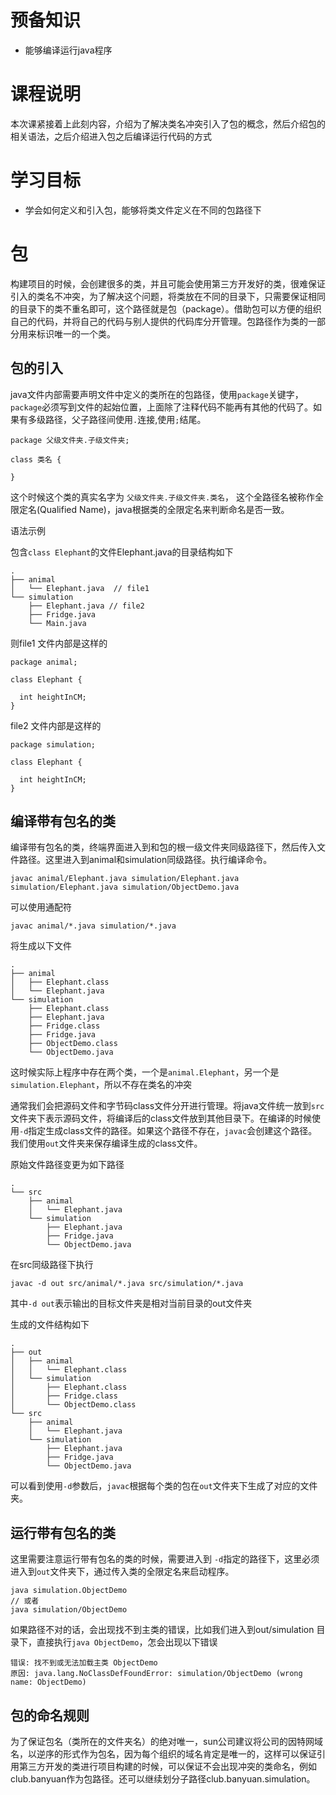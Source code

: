 # 预备知识

* 能够编译运行java程序

# 课程说明

本次课紧接着上此刻内容，介绍为了解决类名冲突引入了包的概念，然后介绍包的相关语法，之后介绍进入包之后编译运行代码的方式

# 学习目标

- 学会如何定义和引入包，能够将类文件定义在不同的包路径下

# 包

构建项目的时候，会创建很多的类，并且可能会使用第三方开发好的类，很难保证引入的类名不冲突，为了解决这个问题，将类放在不同的目录下，只需要保证相同的目录下的类不重名即可，这个路径就是包（package）。借助包可以方便的组织自己的代码，并将自己的代码与别人提供的代码库分开管理。包路径作为类的一部分用来标识唯一的一个类。

## 包的引入

java文件内部需要声明文件中定义的类所在的包路径，使用`package`关键字，`package`必须写到文件的起始位置，上面除了注释代码不能再有其他的代码了。如果有多级路径，父子路径间使用`.`连接,使用`;`结尾。

```
package 父级文件夹.子级文件夹;

class 类名 {
    
}
```

这个时候这个类的真实名字为 `父级文件夹.子级文件夹.类名`， 这个全路径名被称作全限定名(Qualified Name)，java根据类的全限定名来判断命名是否一致。

语法示例

包含`class Elephant`的文件Elephant.java的目录结构如下

```
.
├── animal
│   └── Elephant.java  // file1
└── simulation
    ├── Elephant.java // file2
    ├── Fridge.java
    └── Main.java
```

则file1 文件内部是这样的

```
package animal;

class Elephant {

  int heightInCM;
}
```

file2 文件内部是这样的

```
package simulation;

class Elephant {

  int heightInCM;
}
```

## 编译带有包名的类

编译带有包名的类，终端界面进入到和包的根一级文件夹同级路径下，然后传入文件路径。这里进入到animal和simulation同级路径。执行编译命令。

```
javac animal/Elephant.java simulation/Elephant.java  simulation/Elephant.java simulation/ObjectDemo.java
```

可以使用通配符

```
javac animal/*.java simulation/*.java
```

将生成以下文件

```
.
├── animal
│   ├── Elephant.class
│   └── Elephant.java
└── simulation
    ├── Elephant.class
    ├── Elephant.java
    ├── Fridge.class
    ├── Fridge.java
    ├── ObjectDemo.class
    └── ObjectDemo.java
```

这时候实际上程序中存在两个类，一个是`animal.Elephant`，另一个是`simulation.Elephant`，所以不存在类名的冲突

通常我们会把源码文件和字节码class文件分开进行管理。将java文件统一放到`src`文件夹下表示源码文件，将编译后的class文件放到其他目录下。在编译的时候使用`-d`指定生成class文件的路径。如果这个路径不存在，`javac`会创建这个路径。我们使用`out`文件夹来保存编译生成的class文件。

原始文件路径变更为如下路径

```
.
└── src
    ├── animal
    │   └── Elephant.java
    └── simulation
        ├── Elephant.java
        ├── Fridge.java
        └── ObjectDemo.java
```

在src同级路径下执行

```
javac -d out src/animal/*.java src/simulation/*.java
```

其中`-d out`表示输出的目标文件夹是相对当前目录的out文件夹

生成的文件结构如下

```
.
├── out
│   ├── animal
│   │   └── Elephant.class
│   └── simulation
│       ├── Elephant.class
│       ├── Fridge.class
│       └── ObjectDemo.class
└── src
    ├── animal
    │   └── Elephant.java
    └── simulation
        ├── Elephant.java
        ├── Fridge.java
        └── ObjectDemo.java
```

可以看到使用`-d`参数后，`javac`根据每个类的包在`out`文件夹下生成了对应的文件夹。

## 运行带有包名的类

这里需要注意运行带有包名的类的时候，需要进入到 `-d`指定的路径下，这里必须进入到`out`文件夹下，通过传入类的全限定名来启动程序。

```
java simulation.ObjectDemo
// 或者
java simulation/ObjectDemo
```

如果路径不对的话，会出现找不到主类的错误，比如我们进入到out/simulation 目录下，直接执行`java ObjectDemo`，怎会出现以下错误

```
错误: 找不到或无法加载主类 ObjectDemo
原因: java.lang.NoClassDefFoundError: simulation/ObjectDemo (wrong name: ObjectDemo)
```

## 包的命名规则

为了保证包名（类所在的文件夹名）的绝对唯一，sun公司建议将公司的因特网域名，以逆序的形式作为包名，因为每个组织的域名肯定是唯一的，这样可以保证引用第三方开发的类进行项目构建的时候，可以保证不会出现冲突的类命名，例如club.banyuan作为包路径。还可以继续划分子路径club.banyuan.simulation。